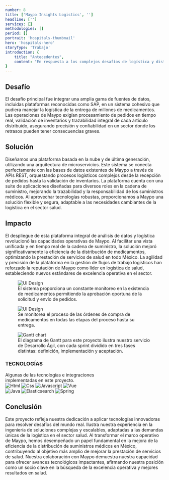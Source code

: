 ```yaml
---
number: 8
title: ['Maypo Insights Logistics', '']
headline: ['']
services: []
methodologies: []
period: []
portrait: 'hospitals-thumbnail'
hero: 'hospitals-hero'
storyType: 'Trabajo'
introduction: {
    title: "Antecedentes",
    content: "En respuesta a los complejos desafíos de logística y distribución enfrentados por el sector salud en México, Maypo, la tercera empresa de logística más grande del país, buscó una transformación digital. Encargado de distribuir suministros médicos a más de 900 hospitales para la segunda red de salud gubernamental más grande, Maypo necesitaba una solución robusta y escalable para optimizar sus operaciones y garantizar la entrega puntual de suministros médicos críticos."
}
---
```


<div>
    <h2>Desafío</h2>
    <p>El desafío principal fue integrar una amplia gama de fuentes de datos, incluidas plataformas reconocidas como SAP, en un sistema cohesivo que pudiera manejar la logística de la entrega de millones de medicamentos. Las operaciones de Maypo exigían procesamiento de pedidos en tiempo real, validación de inventarios y trazabilidad integral de cada artículo distribuido, asegurando precisión y confiabilidad en un sector donde los retrasos pueden tener consecuencias graves.</p>
</div>
<div>
    <h2>Solución</h2>
    <p>Diseñamos una plataforma basada en la nube y de última generación, utilizando una arquitectura de microservicios. Este sistema se conecta perfectamente con las bases de datos existentes de Maypo a través de APIs REST, orquestando procesos logísticos complejos desde la recepción de pedidos hasta la validación de inventarios. La plataforma cuenta con una suite de aplicaciones diseñadas para diversos roles en la cadena de suministro, mejorando la trazabilidad y la responsabilidad de los suministros médicos. Al aprovechar tecnologías robustas, proporcionamos a Maypo una solución flexible y segura, adaptable a las necesidades cambiantes de la logística en el sector salud.</p>
</div>

<div>
    <h2>Impacto</h2>
    <p>El despliegue de esta plataforma integral de análisis de datos y logística revolucionó las capacidades operativas de Maypo. Al facilitar una vista unificada y en tiempo real de la cadena de suministro, la solución mejoró significativamente la eficiencia de la distribución de medicamentos, optimizando la prestación de servicios de salud en todo México. La agilidad y precisión de la plataforma en la gestión de flujos de trabajo logísticos han reforzado la reputación de Maypo como líder en logística de salud, estableciendo nuevos estándares de excelencia operativa en el sector.</p>
</div>

<div>
    <figure>
        <img loading="lazy" src="/work/hospitals-figure1.jpg" alt="UI Design"/>
        <figcaption class="story_story__mainContent__caption__IQRnS">El sistema proporciona un constante monitoreo en la existencia de medicamentos permitiendo la aprobación oportuna de la solicitud y envío de pedidos.</figcaption>
    </figure>    
</div>

<div>
    <figure>
        <img loading="lazy" src="/work/hospitals-figure2.jpg" alt="UI Design"/>
        <figcaption class="story_story__mainContent__caption__IQRnS">Se monitorea el proceso de las órdenes de compra de medicamentos en todas las etapas del proceso hasta su entrega.</figcaption>
    </figure>    
</div>
<div class="story_story__mainContent__gantt__TErEp">
    <figure>
        <img loading="lazy" src="/work/project-chart-es--double.svg" alt="Gantt chart"/>
        <figcaption class="story_story__mainContent__caption__IQRnS">El diagrama de Gantt para este proyecto ilustra nuestro servicio de Desarrollo Ágil, con cada sprint dividido en tres fases distintas: definición, implementación y aceptación.</figcaption>
    </figure>
</div>
<div class="story_story__mainContent__technologies__v5XXm">
    <div>
        <h3>TECNOLOGÍAS</h3>
        <span>Algunas de las tecnologías e integraciones<br/>implementadas en este proyecto.</span>
    </div>   
    <div class="story_story__mainContent__technologies__images__6NSg5">
        <div>
            <img loading="lazy" alt="Html" src="/technologies/html.svg"/>
            <img loading="lazy" alt="Css" src="/technologies/css.svg"/>
            <img loading="lazy" alt="Javascript" src="/technologies/javascript.svg"/>
            <img loading="lazy" alt="Vue" src="/technologies/vue.svg"/>
        </div>
        <div>
            <img loading="lazy" alt="Java" src="/technologies/java.svg"/>
            <img loading="lazy" alt="Elasticsearch" src="/technologies/elasticsearch.svg"/>
            <img loading="lazy" alt="Spring" src="/technologies/spring.svg"/>
        </div>
    </div>     
</div>
<div>
<h2>Conclusión</h2>
<p>Este proyecto refleja nuestra dedicación a aplicar tecnologías innovadoras para resolver desafíos del mundo real. Ilustra nuestra experiencia en la ingeniería de soluciones complejas y escalables, adaptadas a las demandas únicas de la logística en el sector salud. Al transformar el marco operativo de Maypo, hemos desempeñado un papel fundamental en la mejora de la eficiencia de la distribución de suministros médicos en México, contribuyendo al objetivo más amplio de mejorar la prestación de servicios de salud. Nuestra colaboración con Maypo demuestra nuestra capacidad para ofrecer avances tecnológicos impactantes, afirmando nuestra posición como un socio clave en la búsqueda de la excelencia operativa y mejores resultados en salud.</p>
</div>